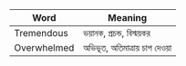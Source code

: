 
| Word        | Meaning                      |
| ----------- | ---------------------------- |
| Tremendous  | ভয়ানক, প্রচন্ড, বিস্ময়কর   |
| Overwhelmed | অভিভূত, অতিমাত্রায় চাপ দেওয়া |
